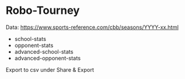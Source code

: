 # Robo-Tourney

Data: https://www.sports-reference.com/cbb/seasons/YYYY-xx.html
- school-stats
- opponent-stats
- advanced-school-stats
- advanced-opponent-stats

Export to csv under Share & Export
